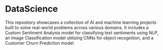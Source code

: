 # DataScience
This repository showcases a collection of AI and machine learning projects built to solve real-world problems across various domains. It includes a Custom Sentiment Analysis model for classifying text sentiments using NLP, an Image Classification model utilizing CNNs for object recognition, and a Customer Churn Prediction model 
